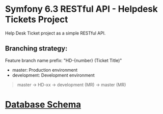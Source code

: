 
# Symfony 6.3 RESTful API - Helpdesk Tickets Project

Help Desk Ticket project as a simple RESTful API.

## Branching strategy:
Feature branch name prefix: "HD-{number} (Ticket Title)"
- master: Production environment
- development: Development environment

> master -> HD-xx -> development (MR) -> master (MR)

# [Database Schema](https://drawsql.app/teams/furkantopcuoglu/diagrams/helpdesk-tickets-system-api/embed)

